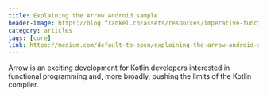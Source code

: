 ```yaml
---
title: Explaining the Arrow Android sample
header-image: https://blog.frankel.ch/assets/resources/imperative-functional-programming/arrow-brand.svg
category: articles
tags: [core]
link: https://medium.com/default-to-open/explaining-the-arrow-android-sample-ee5c8bdfe88a
---
```

Arrow is an exciting development for Kotlin developers interested in functional programming and, more broadly, pushing the limits of the Kotlin compiler.
